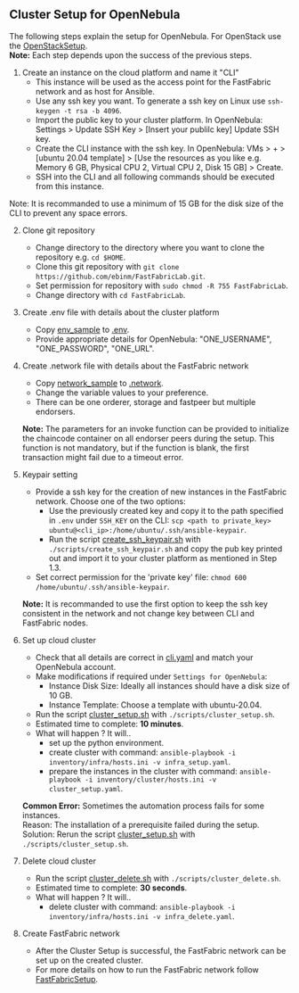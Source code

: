 Cluster Setup for OpenNebula
---------------

The following steps explain the setup for OpenNebula. For OpenStack use the [OpenStackSetup](OpenStackSetup.md).  
**Note:** Each step depends upon the success of the previous steps. 

1. Create an instance on the cloud platform and name it "CLI"
    * This instance will be used as the access point for the FastFabric network and as host for Ansible.
    * Use any ssh key you want. To generate a ssh key on Linux use `ssh-keygen -t rsa -b 4096`.
    * Import the public key to your cluster platform. In OpenNebula: Settings > Update SSH Key > [Insert your publilc key] Update SSH key.
    * Create the CLI instance with the ssh key. In OpenNebula: VMs > + > [ubuntu 20.04 template] > [Use the resources as you like e.g. Memory 6 GB, Physical CPU 2, Virtual CPU 2, Disk 15 GB] > Create.
    * SSH into the CLI and all following commands should be executed from this instance.

Note: It is recommanded to use a minimum of 15 GB for the disk size of the CLI to prevent any space errors.

2. Clone git repository
    * Change directory to the directory where you want to clone the repository e.g. `cd $HOME`.
    * Clone this git repository with `git clone https://github.com/ebinm/FastFabricLab.git`.
    * Set permission for repository with `sudo chmod -R 755 FastFabricLab`.
    * Change directory with `cd FastFabricLab`.

3. Create .env file with details about the cluster platform
    * Copy [env_sample](../env_sample) to [.env](../.env).
    * Provide appropriate details for OpenNebula: "ONE_USERNAME", "ONE_PASSWORD", "ONE_URL".

4. Create .network file with details about the FastFabric network
    * Copy [network_sample](../network_sample) to [.network](../.network).
    * Change the variable values to your preference.
    * There can be one orderer, storage and fastpeer but multiple endorsers.
   
   **Note:** The parameters for an invoke function can be provided to initialize the chaincode container on all endorser peers during the setup.
   This function is not mandatory, but if the function is blank, the first transaction might fail due to a timeout error.

5. Keypair setting  
    * Provide a ssh key for the creation of new instances in the FastFabric network. Choose one of the two options:
        - Use the previously created key and copy it to the path specified in `.env` under `SSH_KEY` on the CLI: `scp <path to private_key> ubuntu@<cli_ip>:/home/ubuntu/.ssh/ansible-keypair`.
        - Run the script [create_ssh_keypair.sh](../scripts/create_ssh_keypair.sh) with `./scripts/create_ssh_keypair.sh` and copy the pub key printed out and import it to your cluster platform as mentioned in Step 1.3.
    * Set correct permission for the 'private key' file: `chmod 600 /home/ubuntu/.ssh/ansible-keypair`.

   **Note:** It is recommanded to use the first option to keep the ssh key consistent in the network and not change key between CLI and FastFabric nodes.

6. Set up cloud cluster
    * Check that all details are correct in [cli.yaml](../inventory/infra/group_vars/cli.yml) and match your OpenNebula account. 
    * Make modifications if required under `Settings for OpenNebula`:
        * Instance Disk Size: Ideally all instances should have a disk size of 10 GB.
        * Instance Template: Choose a template with ubuntu-20.04.
    * Run the script [cluster_setup.sh](../scripts/cluster_setup.sh) with `./scripts/cluster_setup.sh`.
    * Estimated time to complete: **10 minutes**.
    * What will happen ? It will..
        * set up the python environment.
        * create cluster with command: `ansible-playbook -i inventory/infra/hosts.ini -v infra_setup.yaml`.
        * prepare the instances in the cluster with command: `ansible-playbook -i inventory/cluster/hosts.ini -v cluster_setup.yaml`.

   **Common Error:** Sometimes the automation process fails for some instances.   
   Reason: The installation of a prerequisite failed during the setup.  
   Solution: Rerun the script [cluster_setup.sh](../scripts/cluster_setup.sh) with `./scripts/cluster_setup.sh`.

7. Delete cloud cluster  
    * Run the script [cluster_delete.sh](../scripts/cluster_delete.sh) with `./scripts/cluster_delete.sh`.
    * Estimated time to complete: **30 seconds**.
    * What will happen ? It will..
        * delete cluster with command: `ansible-playbook -i inventory/infra/hosts.ini -v infra_delete.yaml`.

8. Create FastFabric network
    * After the Cluster Setup is successful, the FastFabric network can be set up on the created cluster. 
    * For more details on how to run the FastFabric network follow [FastFabricSetup](FastFabricSetup.md).

